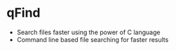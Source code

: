 # qFind  
  
  
- Search files faster using the power of C language  
- Command line based file searching for faster results
